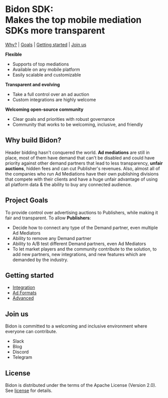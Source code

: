 # Bidon SDK: <br/> Makes the top mobile mediation SDKs more transparent

<p align="top">
  <a href="#why-build-bidon">Why?</a> |
  <a href="#project-goals">Goals</a> |
  <a href="#getting-started">Getting started</a> |
  <a href="#join-us">Join us</a>
</p>

**Flexible**

-   Supports of top mediations
-   Available on any mobile platform
-   Easily scalable and customizable

**Transparent and evolving**

- Take a full control over an ad auction
- Custom integrations are highly welcome

**Welcoming open-source community**

-   Clear goals and priorities with robust governance
-   Community that works to be welcoming, inclusive, and friendly

## Why build Bidon?

Header bidding hasn't conquered the world. **Ad mediations** are still in place, most of them have demand that can't
be disabled and could have priority against other demand partners that lead to less transparency, **unfair auctions**,
hidden fees and can cut Publisher's revenues. Also, almost all of the companies who run Ad Mediations have their own
publishing divisions that compete with their clients and have a huge unfair advantage of using all platform data & the
ability to buy any connected audience.

## Project Goals

To provide control over advertising auctions to Publishers, while making it fair and transparent. To allow **Publishers**:

-   Decide how to connect any type of the Demand partner, even multiple Ad Mediators
-   Ability to remove any Demand partner
-   Ability to A/B test different Demand partners, even Ad Mediators
-   To let market players and the community contribute to the solution, to add new partners, new integrations, and new
features which are demanded by the industry.

## Getting started

-   [Integration](/Documentation~/Index.md)
-   [Ad Formats](/Documentation~/ad-formats)
-   [Advanced](/Documentation~/Advanced.md)

## Join us

Bidon is committed to a welcoming and inclusive environment where everyone can
contribute.

-   Slack
-   Blog
-   Discord
-   Telegram

## License

Bidon is distributed under the terms of the Apache License (Version 2.0). See [license](LICENSE.md) for details.
